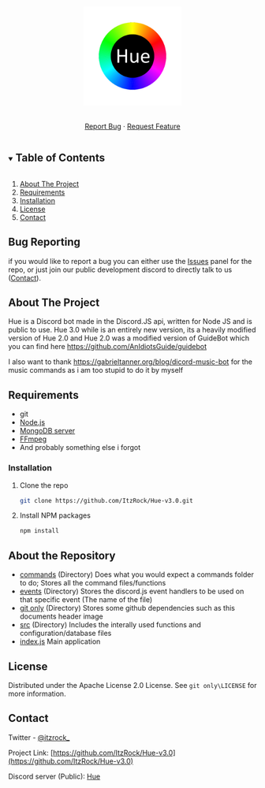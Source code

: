 



<!-- PROJECT LOGO -->
<br />
<p align="center">
  <a href="https://github.com/ItzRock/Hue-v3.0">
    <img src="git only/images/logo.png" alt="Logo" width="200" height="200">
  </a>
  <p align="center">
    <br />
    <a href="https://github.com/ItzRock/Hue-v3.0/issues">Report Bug</a>
    ·
    <a href="https://github.com/ItzRock/Hue-v3.0/issues">Request Feature</a>
  </p>
</p>



<!-- TABLE OF CONTENTS -->
<details open="open">
  <summary><h2 style="display: inline-block">Table of Contents</h2></summary>
  <ol>
    <li><a href="#about-the-project">About The Project</a></li>
    <li><a href="#requirements">Requirements</a></li>
    <li><a href="#installation">Installation</a></li>
    <li><a href="#license">License</a></li>
    <li><a href="#contact">Contact</a></li>
  </ol>
</details>

## Bug Reporting
if you would like to report a bug you can either use the <a href="https://github.com/ItzRock/Hue-v3.0/issues">Issues</a> panel for the repo, or just join our public development discord to directly talk to us (<a href="#contact">Contact</a>).
<!-- ABOUT THE PROJECT -->
## About The Project

Hue is a Discord bot made in the Discord.JS api, written for Node JS and is public to use.
Hue 3.0 while is an entirely new version, its a heavily modified version of Hue 2.0
and Hue 2.0 was a modified version of GuideBot which you can find here
https://github.com/AnIdiotsGuide/guidebot

I also want to thank https://gabrieltanner.org/blog/dicord-music-bot for the music commands 
as i am too stupid to do it by myself
## Requirements
- git
- [Node.js](https://nodejs.org/)
- [MongoDB server](https://www.mongodb.com/try/download/community)
- [FFmpeg](https://ffmpeg.org/)
- And probably something else i forgot
### Installation

1. Clone the repo
   ```sh
   git clone https://github.com/ItzRock/Hue-v3.0.git
   ```
2. Install NPM packages
   ```sh
   npm install
   ```
## About the Repository
- <a href="https://github.com/ItzRock/Hue-v3.0/tree/main/commands">commands</a> (Directory) Does what you would expect a commands folder to do; Stores all the command files/functions
- <a href="https://github.com/ItzRock/Hue-v3.0/tree/main/events">events</a> (Directory) Stores the discord.js event handlers to be used on that specific event (The name of the file)
- <a href="https://github.com/ItzRock/Hue-v3.0/tree/main/git%20only">git only</a> (Directory) Stores some github dependencies such as this documents header image
- <a href="https://github.com/ItzRock/Hue-v3.0/tree/main/src">src</a> (Directory) Includes the interally used functions and configuration/database files
- <a href="https://github.com/ItzRock/Hue-v3.0/blob/main/index.js">index.js</a> Main application

<!-- LICENSE -->
## License

Distributed under the Apache License 2.0 License. See `git only\LICENSE` for more information.



<!-- CONTACT -->
## Contact

Twitter - [@itzrock_](https://twitter.com/itzrock_)

Project Link: [https://github.com/ItzRock/Hue-v3.0](https://github.com/ItzRock/Hue-v3.0)

Discord server (Public): [Hue](https://discord.com/invite/QwgnZ83XD3)

